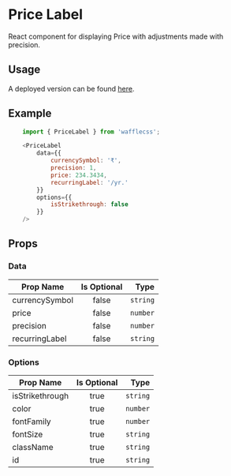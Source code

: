 # Price Label

React component for displaying Price with adjustments made with precision.

## Usage

A deployed version can be found [here](https://wafflecss-jithinqw.vercel.app/?path=/docs/pricelabel--default-price-label).

## Example

```javascript
    import { PriceLabel } from 'wafflecss';

    <PriceLabel
        data={{
            currencySymbol: '₹',
            precision: 1,
            price: 234.3434,
            recurringLabel: '/yr.'
        }}
        options={{
            isStrikethrough: false
        }}
    />
```

## Props

### Data

| Prop Name   |Is Optional    |  Type |
|----------|:-------------:|------:|
| currencySymbol |  false | `string` |
| price |  false | `number` |
| precision |  false | `number` |
| recurringLabel |  false | `string` |

### Options

| Prop Name   |Is Optional    |  Type |
|----------|:-------------:|------:|
| isStrikethrough |  true | `string` |
| color |  true | `number` |
| fontFamily |  true | `number` |
| fontSize |  true | `string` |
| className |  true | `string` |
| id |  true | `string` |